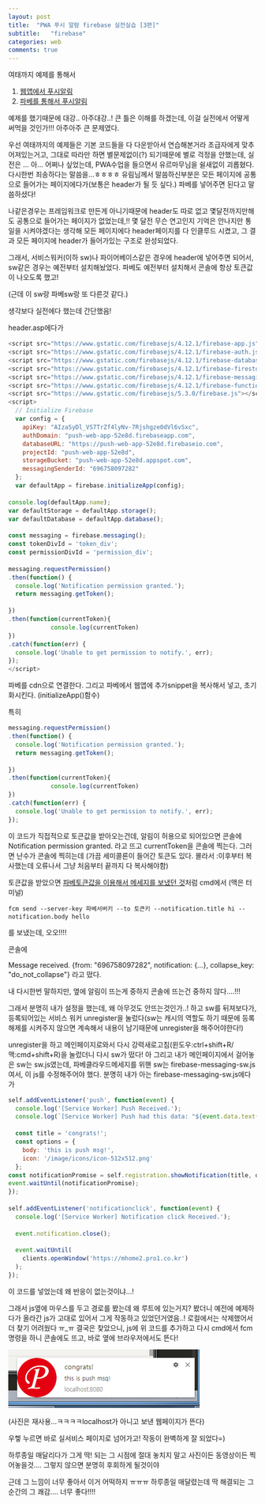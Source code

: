 ```yaml
---
layout: post
title:  "PWA 푸시 알람 firebase 실전실습 [3편]"
subtitle:   "firebase"
categories: web
comments: true
---
```




여태까지 예제를 통해서 

1. [웹앱에서 푸시알림](https://soraji.github.io/developer/2018/08/09/pushmsg.html)
2. [파베를 통해서 푸시알림](https://soraji.github.io/developer/2018/08/09/firebase.html)

예제를 했기때문에 대강.. 아주대강..! 큰 틀은 이해를 하겠는데, 이걸 실전에서 어떻게 써먹을 것인가!!! 아주아주 큰 문제였다. 

우선 여태까지의 예제들은 기본 코드들을 다 다운받아서 연습해본거라 초급자에게 맞추어져있는거고, 그대로 따라만 하면 별문제없이(?) 되기때문에 별로 걱정을 안했는데, 실전은 ... 아... 어쩌나 싶었는데, PWA수업을 들으면서 유르마무님을 쉴새없이 괴롭혔다. 다시한번 죄송하다는 말씀을...ㅎㅎㅎㅎ 유림님께서 말씀하신부분은 모든 페이지에 공통으로 들어가는 페이지에다가(보통은 header가 될 듯 싶다.) 파베를 넣어주면 된다고 말씀하셨다!

나같은경우는 프레임워크로 만든게 아니기때문에 header도 따로 없고 몇달전까지만해도 공통으로 들어가는 페이지가 없었는데,!! 몇 달전 무슨 연고인지 기억은 안나지만 통일을 시켜야겠다는 생각해 모든 페이지에다 header페이지를 다 인클루드 시켰고, 그 결과 모든 페이지에 header가 들어가있는 구조로 완성되었다. 



그래서, 서비스워커(이하 sw)나 파이어베이스같은 경우에 header에 넣어주면 되어서, sw같은 경우는 예전부터 설치해놨었다. 파베도 예전부터 설치해서 콘솔에 항상 토큰값이 나오도록 했고!



(근데 이 sw랑 파베sw랑 또 다른것 같다.)

생각보다 실전에다 했는데 간단했음!

header.asp에다가

~~~javascript
<script src="https://www.gstatic.com/firebasejs/4.12.1/firebase-app.js"></script>
<script src="https://www.gstatic.com/firebasejs/4.12.1/firebase-auth.js"></script>
<script src="https://www.gstatic.com/firebasejs/4.12.1/firebase-database.js"></script>
<script src="https://www.gstatic.com/firebasejs/4.12.1/firebase-firestore.js"></script>
<script src="https://www.gstatic.com/firebasejs/4.12.1/firebase-messaging.js"></script>
<script src="https://www.gstatic.com/firebasejs/4.12.1/firebase-functions.js"></script>
<script src="https://www.gstatic.com/firebasejs/5.3.0/firebase.js"></script>
<script>
  // Initialize Firebase
  var config = {
    apiKey: "AIzaSyDl_VS7TrZf4lyNv-7Rjshgze0dVl6vSxc",
    authDomain: "push-web-app-52e8d.firebaseapp.com",
    databaseURL: "https://push-web-app-52e8d.firebaseio.com",
    projectId: "push-web-app-52e8d",
    storageBucket: "push-web-app-52e8d.appspot.com",
    messagingSenderId: "696758097282"
  };
  var defaultApp = firebase.initializeApp(config);

console.log(defaultApp.name);
var defaultStorage = defaultApp.storage();
var defaultDatabase = defaultApp.database();

const messaging = firebase.messaging();
const tokenDivId = 'token_div';
const permissionDivId = 'permission_div';

messaging.requestPermission()
.then(function() {
  console.log('Notification permission granted.');
  return messaging.getToken();

})
.then(function(currentToken){
            console.log(currentToken)
})
.catch(function(err) {
  console.log('Unable to get permission to notify.', err);
});
</script>
~~~

파베를 cdn으로 연결한다. 그리고 파베에서 웹앱에 추가snippet을 복사해서 넣고, 초기화시킨다. (initializeApp()함수)

특히

~~~javascript
messaging.requestPermission()
.then(function() {
  console.log('Notification permission granted.');
  return messaging.getToken();

})
.then(function(currentToken){
            console.log(currentToken)
})
.catch(function(err) {
  console.log('Unable to get permission to notify.', err);
});
~~~

이 코드가 직접적으로 토큰값을 받아오는건데, 알림이 허용으로 되어있으면 콘솔에  Notification permission granted. 라고 뜨고 currentToken을 콘솔에 찍는다. 그러면 난수가 콘솔에 찍히는데 (가끔 세미콜론이 들어간 토큰도 있다. 몰라서 :이후부터 복사했는데 오류나서 그냥 처음부터 끝까지 다 복사해야함)



토큰값을 받았으면 [파베토큰값을 이용해서 메세지를 보냈던 것](https://soraji.github.io/developer/2018/08/09/firebase.html)처럼 cmd에서 (맥은 터미널) 

~~~
fcm send --server-key 파베서버키 --to 토큰키 --notification.title hi --notification.body hello
~~~

를 보냈는데, 오오!!!!

콘솔에 

Message received. {from: "696758097282", notification: {…}, collapse_key: "do_not_collapse"} 라고 떴다.

내 다시한번 말하지만, 옆에 알림이 뜨는게 중하지 콘솔에 뜨는건 중하지 않다....!!!

그래서 분명히 내가 설정을 했는데, 왜 아무것도 안뜨는것인가..! 하고 sw를 뒤져보다가, 등록되어있는 서비스 워커 unregister을 눌렀다(sw는 캐시의 역할도 하기 때문에 등록해제를 시켜주지 않으면 계속해서 내용이 남기때문에 unregister을 해주어야한다!)

unregister을 하고 메인페이지로와서 다시 강력새로고침(윈도우:ctrl+shift+R/맥:cmd+shift+R)을 눌렀더니 다시 sw가 떴다! 아 그리고 내가 메인페이지에서 걸어놓은 sw는 sw.js였는데, 파베클라우드메세지를 위핸 sw는 firebase-messaging-sw.js 여서, 이 js를 수정해주어야 했다. 분명히 내가 아는 firebase-messaging-sw.js에다가 

~~~javascript
self.addEventListener('push', function(event) {
  console.log('[Service Worker] Push Received.');
  console.log(`[Service Worker] Push had this data: "${event.data.text()}"`);

  const title = 'congrats!';
  const options = {
    body: 'this is push msg!',
    icon: '/image/icons/icon-512x512.png'
  };
const notificationPromise = self.registration.showNotification(title, options);
event.waitUntil(notificationPromise);
});

self.addEventListener('notificationclick', function(event) {
  console.log('[Service Worker] Notification click Received.');

  event.notification.close();

  event.waitUntil(
    clients.openWindow('https://mhome2.pro1.co.kr')
  );
});
~~~

이 코드를 넣었는데 왜 반응이 없는것이냐...!

그래서 js옆에 마우스를 두고 경로를 봤는데 왜 루트에 있는거지? 봤더니 예전에 예제하다가 올라간 js가 고대로 있어서 그게 작동하고 있었던거였음..! 로컬에서는 삭제했어서 더 찾기 어려웠다 ㅠ_ㅠ 결국은 찾았으니, js에 위 코드를 추가하고 다시 cmd에서 fcm명령을 하니 콘솔에도 뜨고, 바로 옆에 브라우저에서도 뜬다! 

![noti](/assets/img/pushnoti3.PNG)

(사진은 재사용...ㅋㅋㅋㅋlocalhost가 아니고 보낸 웹페이지가 뜬다)

우헿 누르면 바로 실서비스 페이지로 넘어가고! 작동이 완벽하게 잘 되었다=) 



하루종일 매달리다가 그게 딱! 되는 그 시점에 절대 놓치지 말고 사진이든 동영상이든 찍어놓을것.... 그렇지 않으면 분명히 후회하게 될것이야

근데 그 느낌이 너무 좋아서 이거 어떡하지 ㅠㅠㅠ 하루종일 매달렸는데 딱 해결되는 그 순간의 그 쾌감.... 너무 좋다!!!!